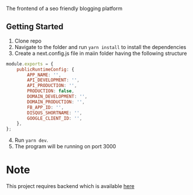 The frontend of a seo friendly blogging platform

## Getting Started
1. Clone repo
2. Navigate to the folder and run `yarn install` to install the dependencies
3. Create a next.config.js file in maiin folder having the following structure
```javascript
module.exports = {
	publicRuntimeConfig: {
		APP_NAME: '',
		API_DEVELOPMENT: '',
		API_PRODUCTION: '',
		PRODUCTION: false,
		DOMAIN_DEVELOPMENT: '',
		DOMAIN_PRODUCTION: '',
		FB_APP_ID: '',
		DISQUS_SHORTNAME: '',
		GOOGLE_CLIENT_ID: '',
	},
};
```
4. Run `yarn dev`. 
5. The program will be running on port 3000 

# Note
This project requires backend which is available [here](https://github.com/K-Kumar-01/Blogging-backend)
